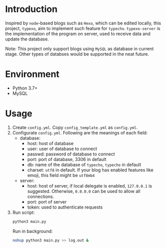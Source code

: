 # Introduction

Inspired by `node`-based blogs such as `Hexo`, which can be edited locally, this project, `typexo`, aim to implement such feature for `typecho`. `typexo-server` is the implementation of the program on server, used to receive data and update the database.

Note: This project only support blogs using `MySQL` as database in current stage. Other types of databses would be supported in the neat future.

# Environment

- Python 3.7+
- MySQL

# Usage

1. Create `config.yml`. Copy `config_template.yml` as `config.yml`.
2. Configurate `config.yml`. Following are the meanings of each field:
    - database:
        - host: host of database
        - user: user of database to connect
        - passwd: password of database to connect
        - port: port of database, 3306 in default
        - db: name of the database of `typecho`, `typecho` in default
        - charset: `utf8` in default. If your blog has enabled features like emoji, this field might be `utf8mb4`
    - server:
        - host: host of server, if local delegate is enabled, `127.0.0.1` is suggested. Otherwise, `0.0.0.0` can be used to allow all connections.
        - port: port of server
        - token: used to authenticate requests
3. Run script:
   ```bash
   python3 main.py
   ```
   Run in background:
   ```bash
   nohup python3 main.py >> log.out &
   ```